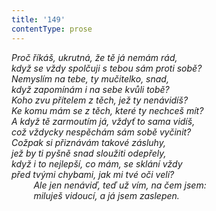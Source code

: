 ```yaml
---
title: '149'
contentType: prose
---
```


<section>

_Proč říkáš, ukrutná, že tě já nemám rád,  
když se vždy spolčuji s tebou sám proti sobě?  
Nemyslím na tebe, ty mučitelko, snad,  
když zapomínám i na sebe kvůli tobě?  
Koho zvu přítelem z těch, jež ty nenávidíš?  
Ke komu mám se z těch, které ty nechceš mít?  
A když tě zarmoutím já, vždyť to sama vidíš,  
což vždycky nespěchám sám sobě vyčinit?  
Cožpak si přiznávám takové zásluhy,  
jež by ti pyšně snad sloužiti odepřely,  
když i to nejlepší, co mám, se sklání vždy  
před tvými chybami, jak mi tvé oči velí?  
         Ale jen nenáviď, teď už vím, na čem jsem:  
         miluješ vidoucí, a já jsem zaslepen._

</section>
